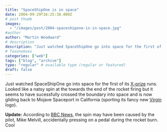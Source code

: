 ```yaml
---
title: "SpaceShipOne is in space"
date: 2004-09-29T16:25:38.000Z
# post thumb
images:
  - "/images/post/2004-spaceshipone-is-in-space.jpg"
#author
author: "Martin Woodward"
# description
description: "Just watched SpaceShipOne go into space for the first of its X-prize runs."
# Taxonomies
categories: ["web"]
tags: ["blog", "archive"]
type: "regular" # available type (regular or featured)
draft: false
---
```

Just watched SpaceShipOne go into space for the first of its [X-prize](http://www.xprize.org/) runs.  Looked like a natsy spin at the towards the end of the rocket firing but it seems to have sucessfully crossed the boundary into space and is now gliding back to Mojave Spaceport in California (sporting its fancy new [Virgin](http://www.virgingalactic.com/) logo).

**Update:**  According to [BBC News](http://news.bbc.co.uk/1/hi/sci/tech/3706330.stm), the spin may have been caused by the pilot, Mike Melvill, accidentally pressing on a pedal during the rocket burn.  Cool